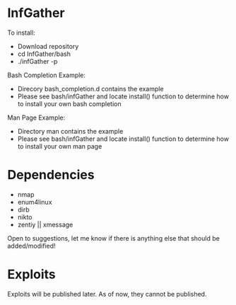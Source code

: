 # InfGather

To install:

  * Download repository
  * cd InfGather/bash
  * ./infGather -p

Bash Completion Example:

  * Direcory bash_completion.d contains the example
  * Please see bash/infGather and locate install() function to determine how to install your own bash completion
  
Man Page Example:

 * Directory man contains the example
 * Please see bash/infGather and locate install() function to determine how to install your own man page


# Dependencies

  * nmap
  * enum4linux
  * dirb
  * nikto
  * zentiy || xmessage
  
  Open to suggestions, let me know if there is anything else that should be added/modified!

# Exploits

Exploits will be published later. As of now, they cannot be published. 
